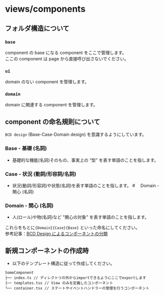 # views/components

## フォルダ構造について

### `base`

component の base になる component をここで管理します。<br />
ここの component は page から直接呼び出さないでください。<br />

### `ui`

domain のない component を管理します。

### `domain`

domain に関連する component を管理します。

## component の命名規則について

`BCD design` (Base-Case-Domain design) を意識するようにしています。

### Base - 基礎 (名詞)

- 基礎的な機能(名詞)そのもの、事実上の “型” を表す単語のことを指します。

### Case - 状況 (動詞/形容詞/名詞)

- 状況(動詞/形容詞)や状態(名詞)を表す単語のことを指します。 #　 Domain - 関心 (名詞)

### Domain - 関心 (名詞)
- 人(ロール)や物(名詞)など "関心の対象" を表す単語のことを指します。

これらをもとに`{Domain}{Case}{Base}` といった命名にしてください。<br />
参考記事：[BCD Design によるコンポーネントの分類](https://qiita.com/misuken/items/19f9f603ab165e228fe1#bcd-design-%E3%81%A8%E3%81%AF)

## 新規コンポーネントの作成時

- 以下のテンプレート構造に従って作成してください。

```
SomeComponent
├── index.ts // ディレクトリの外からimportできるようにここでexportします
├── templates.tsx // View のみを定義したコンポーネント
└── container.tsx // ステートやイベントハンドラーの管理を行うコンポーネント
```
